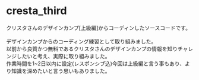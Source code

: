 # cresta_third
クリスタさんのデザインカンプ[上級編]からコーディンしたソースコードです。<br>
<br>
デザインカンプからのコーディング練習として取り組みました。<br>
以前から良質かつ無料であるクリスタさんのデザインカンプの情報を知りチャレンジしたいと考え、実際に取り組みました。<br>
作業時間を1~2日以内に設定(レスポンシブ込)今回は上級編と言う事もあり、より知識を深めたいと言う思いもありました。<br>
